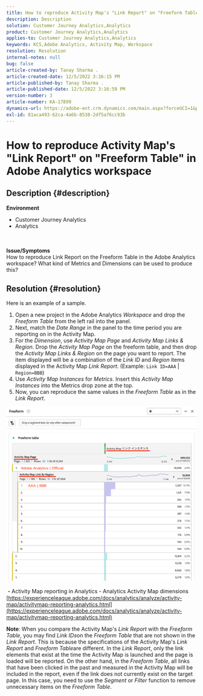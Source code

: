 ```yaml
---
title: How to reproduce Activity Map's "Link Report" on "Freeform Table" in Adobe Analytics workspace
description: Description
solution: Customer Journey Analytics,Analytics
product: Customer Journey Analytics,Analytics
applies-to: Customer Journey Analytics,Analytics
keywords: KCS,Adobe Analytics, Activity Map, Workspace
resolution: Resolution
internal-notes: null
bug: false
article-created-by: Tanay Sharma .
article-created-date: 12/5/2022 3:16:15 PM
article-published-by: Tanay Sharma .
article-published-date: 12/5/2022 3:16:59 PM
version-number: 3
article-number: KA-17899
dynamics-url: https://adobe-ent.crm.dynamics.com/main.aspx?forceUCI=1&pagetype=entityrecord&etn=knowledgearticle&id=194460be-af74-ed11-81aa-6045bd006239
exl-id: 81aca493-62ca-4a6b-8538-2df5a76cc93b
---
```

# How to reproduce Activity Map's "Link Report" on "Freeform Table" in Adobe Analytics workspace

## Description {#description}

<b>Environment</b>
- Customer Journey Analytics
- Analytics

<br> <br><b>Issue/Symptoms</b><br>How to reproduce Link Report on the Freeform Table in the Adobe Analytics workspace? What kind of Metrics and Dimensions can be used to produce this?<br>

## Resolution {#resolution}


Here is an example of a sample.

1. Open a new project in the Adobe Analytics *Workspace* and drop the *Freeform Table* from the left rail into the panel.
2. Next, match the *Date Range* in the panel to the time period you are reporting on in the Activity Map.
3. For the *Dimension*, use *Activity Map Page* and *Activity Map Links & Region*. Drop the *Activity Map Page* on the freeform table, and then drop the *Activity Map Links & Region* on the page you want to report. The item displayed will be a combination of the *Link ID* and *Region* items displayed in the Activity Map *Link Report*. (Example: `Link ID=AAA` | `Region=BBB`)
4. Use *Activity Map Instances* for *Metrics*. Insert this *Activity Map Instances* into the Metrics drop zone at the top.
5. Now, you can reproduce the same values in the *Freeform Table* as in the *Link Report*.


![](assets/ce099307-8f85-ec11-8d21-0022480855a4.png)

・Activity Map reporting in Analytics - Analytics Activity Map dimensions
[https://experienceleague.adobe.com/docs/analytics/analyze/activity-map/activitymap-reporting-analytics.html](https://experienceleague.adobe.com/docs/analytics/analyze/activity-map/activitymap-reporting-analytics.html)

<b>Note</b>:
When you compare the Activity Map's *Link Report* with the *Freeform Table*, you may find *Link IDs*on the *Freeform Table* that are not shown in the *Link Report*. This is because the specifications of the Activity Map's *Link Report* and *Freeform Table*are different. In the *Link Report*, only the link elements that exist at the time the Activity Map is launched and the page is loaded will be reported. On the other hand, in the *Freeform Table*, all links that have been clicked in the past and measured in the Activity Map will be included in the report, even if the link does not currently exist on the target page. In this case, you need to use the *Segment* or *Filter* function to remove unnecessary items on the *Freeform Table*.
